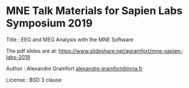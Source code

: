 # MNE Talk Materials for Sapien Labs Symposium 2019

Title : EEG and MEG Analysis with the MNE Software

The pdf slides are at: https://www.slideshare.net/agramfort/mne-sapien-labs-2019

Author : Alexandre Gramfort alexandre.gramfort@inria.fr

License : BSD 3 clause
